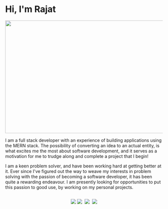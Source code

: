 # Hi, I'm Rajat

<p align="center">
<img src= "https://media.giphy.com/media/XEfobFYazqawdjLt6y/giphy.gif" width="640" height="360"/>
</p>

I am a full stack developer with an experience of building applications using the MERN stack. The possibility of converting an idea to an actual entity, is what excites me the most about software development, and it serves as a motivation for me to trudge along and complete a project that I begin!

I am a keen problem solver, and have been working hard at getting better at it. Ever since I've figured out the way to weave my interests in problem solving with the passion of becoming a software developer, it has been quite a rewarding endeavour. I am presently looking for opportunities to put this passion to good use, by working on my personal projects.

##

<span align="center">
 
<a href="https://www.linkedin.com/in/rajat--m"><img src="https://img.techpowerup.org/200715/linkedin-box-fill-1.png" /></a>
<a href="https://medium.com/@rajat_m"><img src="https://img.techpowerup.org/200715/medium-fill-1.png" /></a>&nbsp;
<a href="mailto:rajatm544@gmail"><img src="https://img.techpowerup.org/200715/gmail-1.png" /></a>&nbsp;
<a href="https://www.hackerrank.com/Rajat_M"><img src="https://img.techpowerup.org/200715/hackerrank-logo-1763.png" /></a>

</span>
